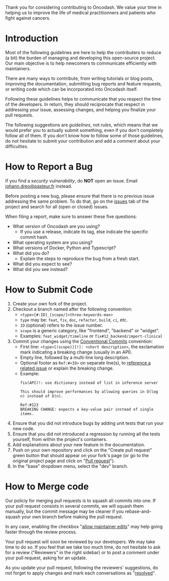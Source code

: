 
Thank you for considering contributing to Oncodash.
We value your time in helping us to improve the life of medical practitionners
and patients who fight against cancers.


Introduction
============

Most of the following guidelines are here to help the contributers to reduce
(a bit) the burden of managing and developing this open-source project.
Our main objective is to help newcomers to communicate efficiently with
maintainers.

There are many ways to contribute, from writing tutorials or blog posts,
improving the documentation, submitting bug reports and feature requests,
or writing code which can be incorporated into Oncodash itself.

Following these guidelines helps to communicate that you respect the time of the developers.
In return, they should reciprocate that respect in addressing your issue, assessing changes,
and helping you finalize your pull requests.

The following suggestions are *guidelines*, not *rules*,
which means that we would prefer you to actually submit something,
even if you don't completely follow all of them.
If you don't know how to follow some of those guidelines, do not hesitate to
submit your contribution and add a comment about your difficulties.


How to Report a Bug
===================

If you find a *security vulnerability*, do **NOT** open an issue.
Email [johann.dreo@pasteur.fr](mailto:johann.dreo@pasteur.fr) instead.

Before posting a new bug, please ensure that there is no previous issue
addressing the same problem.
To do that, go on the [issues](https://github.com/oncodash/oncodash/issues?q=is%3Aissue)
tab of the project and search for all (open or closed) issues.

When filing a report, make sure to answer these five questions:

- What version of Oncodash are you using?
    - If you use a release, indicate its tag, else indicate the specific commit hash. 
- What operating system are you using?
- What versions of Docker, Python and Typescript?
- What did you do?
    - Explain the steps to reproduce the bug from a fresh start.
- What did you expect to see?
- What did you see instead?


How to Submit Code
==================

1. Create your own fork of the project.
2. Checkout a branch named after the following convention:
    - `<type>[#:ID]_[scope/]<three-keywords-max>`
    - `type` may be: `feat`, `fix`, `doc`, `refactor`, `build`, `ci`, etc.
    - `ID` (optional) refers to the issue number.
    - `scope` is a generic category, like "frontend", "backend" or "widget".
    - Examples: `feat_widget/timeline` or `fix#12_backend/import-clinical`
3. Commit your changes using the [Conventional Commits](https://www.conventionalcommits.org/) convention:
    - First line: `<type>[(scope)][!]: <short description>`,
      the exclamation mark indicating a breaking change (usually in an API).
    - Empty line, followed by a multi-line long description.
    - Optional footer as `Ref:#<ID>` on separate line(s), to [reference a related issue](https://docs.github.com/en/issues/tracking-your-work-with-issues/linking-a-pull-request-to-an-issue)
      or explain the breaking change.
    - Example:
        ```
        fix(API)!: use dictionary instead of list in inference server

        This should improve performances by allowing queries in O(log n) instead of O(n).

        Ref:#123
        BREAKING CHANGE: expects a key-value pair instead of single items.
        ```
4. Ensure that you did not introduce bugs by adding unit tests that run your new code.
5. Ensure that you did not introduced a regression by running all the tests
   yourself, from within the project's containers.
6. Add explanations about your new feature in the documentation.
7. Push on your own repository and click on the "Create pull request" green
   button that should appear on your fork's page (or go to the original
   project page and click on "[Pull request](https://docs.github.com/en/pull-requests/collaborating-with-pull-requests/proposing-changes-to-your-work-with-pull-requests/creating-a-pull-request-from-a-fork)").
8. In the "base" dropdown menu, select the "dev" branch.


How to Merge code
=================

Our policiy for merging pull requests is to squash all commits into one.
If your pull request consists in several commits, we will squash them manually,
but the commit message may be cleaner if you rebase-and-squash your own branch before
making the pull request.

In any case, enabling the checkbox
"[allow maintainer edits](https://docs.github.com/en/pull-requests/collaborating-with-pull-requests/working-with-forks/allowing-changes-to-a-pull-request-branch-created-from-a-fork)"
may help going faster through the review process.

Your pull request will soon be reviewed by our developers.
We may take time to do so.
If you feel that we take too much time, do not hesitate to
ask for a review ("Reviewers" in the right sidebar)
or to post a comment under your pull request, asking for an update.

As you update your pull request, following the reviewers' suggestions,
do not forget to apply changes and mark each conversations as
"[resolved](https://docs.github.com/en/pull-requests/collaborating-with-pull-requests/reviewing-changes-in-pull-requests/commenting-on-a-pull-request#resolving-conversations)".

